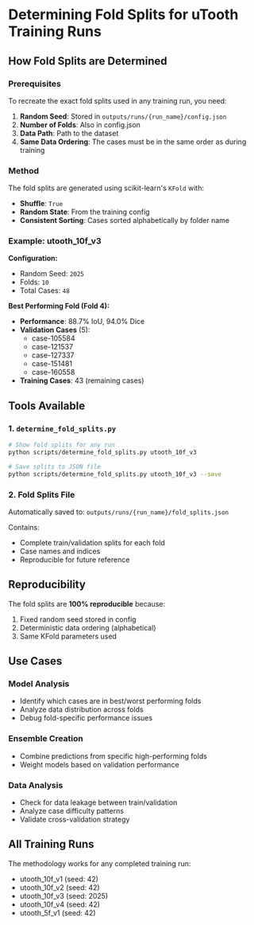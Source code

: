 # Determining Fold Splits for uTooth Training Runs

## How Fold Splits are Determined

### Prerequisites
To recreate the exact fold splits used in any training run, you need:

1. **Random Seed**: Stored in `outputs/runs/{run_name}/config.json`
2. **Number of Folds**: Also in config.json
3. **Data Path**: Path to the dataset
4. **Same Data Ordering**: The cases must be in the same order as during training

### Method
The fold splits are generated using scikit-learn's `KFold` with:
- **Shuffle**: `True`
- **Random State**: From the training config
- **Consistent Sorting**: Cases sorted alphabetically by folder name

### Example: utooth_10f_v3

**Configuration:**
- Random Seed: `2025`
- Folds: `10`
- Total Cases: `48`

**Best Performing Fold (Fold 4):**
- **Performance**: 88.7% IoU, 94.0% Dice
- **Validation Cases** (5):
  - case-105584
  - case-121537
  - case-127337
  - case-151481
  - case-160558
- **Training Cases**: 43 (remaining cases)

## Tools Available

### 1. `determine_fold_splits.py`
```bash
# Show fold splits for any run
python scripts/determine_fold_splits.py utooth_10f_v3

# Save splits to JSON file
python scripts/determine_fold_splits.py utooth_10f_v3 --save
```

### 2. Fold Splits File
Automatically saved to: `outputs/runs/{run_name}/fold_splits.json`

Contains:
- Complete train/validation splits for each fold
- Case names and indices
- Reproducible for future reference

## Reproducibility

The fold splits are **100% reproducible** because:
1. Fixed random seed stored in config
2. Deterministic data ordering (alphabetical)
3. Same KFold parameters used

## Use Cases

### Model Analysis
- Identify which cases are in best/worst performing folds
- Analyze data distribution across folds
- Debug fold-specific performance issues

### Ensemble Creation
- Combine predictions from specific high-performing folds
- Weight models based on validation performance

### Data Analysis
- Check for data leakage between train/validation
- Analyze case difficulty patterns
- Validate cross-validation strategy

## All Training Runs

The methodology works for any completed training run:
- utooth_10f_v1 (seed: 42)
- utooth_10f_v2 (seed: 42) 
- utooth_10f_v3 (seed: 2025)
- utooth_10f_v4 (seed: 42)
- utooth_5f_v1 (seed: 42)